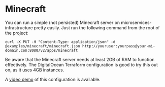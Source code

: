 # Minecraft

You can run a simple (not persisted) Minecraft server on
microservices-infrastructure pretty easily. Just run the following command from
the root of the project:

```
curl -X PUT -H "Content-Type: application/json" -d @examples/minecraft/minecraft.json http://youruser:yourpass@your-mi-domain.com:8080/v2/apps/minecraft
```

Be aware that the Minecraft server needs at least 2GB of RAM to function
effectively. The DigitalOcean Terraform configuration is good to try this out
on, as it uses 4GB instances.

A [video demo](https://asteris.wistia.com/medias/nd77k59sk6) of this
configuration is available.
